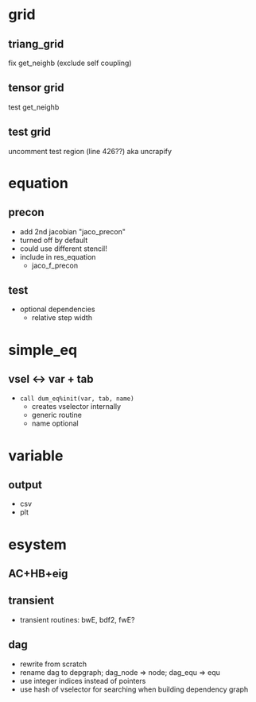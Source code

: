 # grid

## triang_grid
fix get_neighb (exclude self coupling)

## tensor grid
test get_neighb

## test grid
uncomment test region (line 426??)
  aka uncrapify

# equation
## precon
- add 2nd jacobian "jaco_precon"
- turned off by default
- could use different stencil!
- include in res_equation
  - jaco_f_precon

## test
- optional dependencies
  - relative step width

# simple_eq
## vsel <-> var + tab
- `call dum_eq%init(var, tab, name)`
  - creates vselector internally
  - generic routine
  - name optional

# variable
## output
- csv
- plt

# esystem
## AC+HB+eig
## transient
- transient routines: bwE, bdf2, fwE?

## dag
- rewrite from scratch
- rename dag to depgraph; dag_node => node; dag_equ => equ
- use integer indices instead of pointers
- use hash of vselector for searching when building dependency graph
